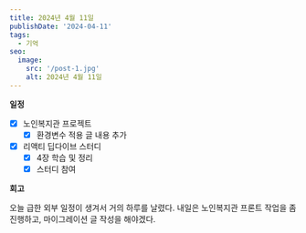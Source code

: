 ```yaml
---
title: 2024년 4월 11일
publishDate: '2024-04-11'
tags:
  - 기억
seo:
  image:
    src: '/post-1.jpg'
    alt: 2024년 4월 11일
---
```


**일정**

- [x] 노인복지관 프로젝트
  - [x] 환경변수 적용 글 내용 추가
- [x] 리액티 딥다이브 스터디
  - [x] 4장 학습 및 정리
  - [x] 스터디 참여

**회고**

오늘 급한 외부 일정이 생겨서 거의 하루를 날렸다. 내일은 노인복지관 프론트 작업을 좀 진행하고, 마이그레이션 글 작성을 해야겠다.

